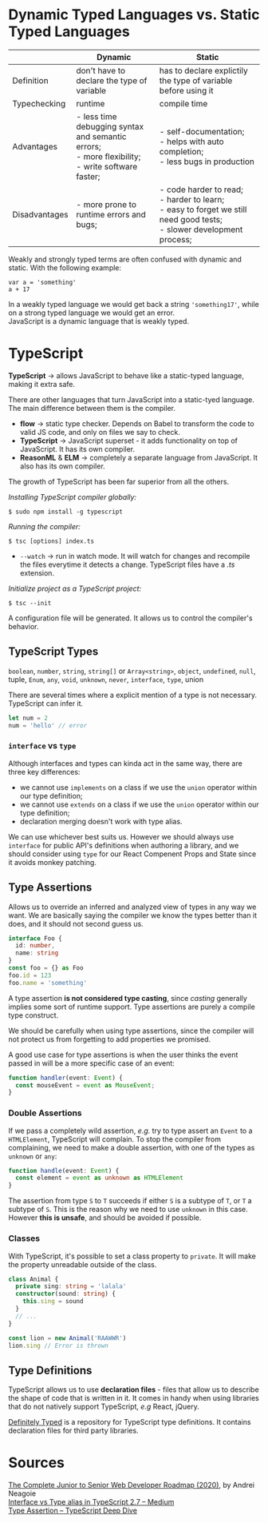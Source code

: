 # Dynamic Typed Languages vs. Static Typed Languages
| | Dynamic | Static
--- | --- | ---
Definition | don't have to declare the type of variable | has to declare explictily the type of variable before using it
Typechecking | runtime | compile time
Advantages | - less time debugging syntax and semantic errors;<br>- more flexibility;<br>- write software faster; | - self-documentation;<br>- helps with auto completion;<br>- less bugs in production
Disadvantages | - more prone to runtime errors and bugs; | - code harder to read;<br>- harder to learn;<br>- easy to forget we still need good tests;<br>- slower development process;

Weakly and strongly typed terms are often confused with dynamic and static. With the following example:
```
var a = 'something'
a + 17
```
In a weakly typed language we would get back a string `'something17'`, while on a strong typed language we would get an error.\
JavaScript is a dynamic language that is weakly typed.

# TypeScript
__TypeScript__ → allows JavaScript to behave like a static-typed language, making it extra safe.

There are other languages that turn JavaScript into a static-tyed language. The main difference between them is the compiler.
- __flow__ → static type checker. Depends on Babel to transform the code to valid JS code, and only on files we say to check.
- __TypeScript__ → JavaScript superset - it adds functionality on top of JavaScript. It has its own compiler.
- __ReasonML__ & __ELM__ → completely a separate language from JavaScript. It also has its own compiler.

The growth of TypeScript has been far superior from all the others.

_Installing TypeScript compiler globally:_
```
$ sudo npm install -g typescript
```

_Running the compiler:_
```
$ tsc [options] index.ts
```
- `--watch` → run in watch mode. It will watch for changes and recompile the files everytime it detects a change.
TypeScript files have a *.ts* extension.

_Initialize project as a TypeScript project:_
```
$ tsc --init
```
A configuration file will be generated. It allows us to control the compiler's behavior.

## TypeScript Types
`boolean`, `number`, `string`, `string[]` or `Array<string>`, `object`, `undefined`, `null`, tuple, `Enum`, `any`, `void`, `unknown`, `never`, `interface`, `type`, union

There are several times where a explicit mention of a type is not necessary. TypeScript can infer it.
```typescript
let num = 2
num = 'hello' // error
```

### `interface` vs `type`
Although interfaces and types can kinda act in the same way, there are three key differences:
- we cannot use `implements` on a class if we use the `union` operator within our type definition;
- we cannot use `extends` on a class if we use the `union` operator within our type definition;
- declaration merging doesn't work with type alias.

We can use whichever best suits us. However we should always use `interface` for public API's definitions when authoring a library, and we should consider using `type` for our React Compenent Props and State since it avoids monkey patching.

## Type Assertions
Allows us to override an inferred and analyzed view of types in any way we want. We are basically saying the compiler we know the types better than it does, and it should not second guess us.

```typescript
interface Foo {
  id: number,
  name: string
}
const foo = {} as Foo
foo.id = 123
foo.name = 'something'
```

A type assertion **is not considered type casting**, since *casting* generally implies some sort of runtime support. Type assertions are purely a compile type construct.

We should be carefully when using type assertions, since the compiler will not protect us from forgetting to add properties we promised.

A good use case for type assertions is when the user thinks the event passed in will be a more specific case of an event:
```typescript
function handler(event: Event) {
  const mouseEvent = event as MouseEvent;
}
```

### Double Assertions
If we pass a completely wild assertion, *e.g.* try to type assert an `Event` to a `HTMLElement`, TypeScript will complain. To stop the compiler from complaining, we need to make a double assertion, with one of the types as `unknown` or `any`:
```typescript
function handle(event: Event) {
  const element = event as unknown as HTMLElement
}
```
The assertion from type `S` to `T` succeeds if either `S` is a subtype of `T`, or `T` a subtype of `S`. This is the reason why we need to use `unknown` in this case. However **this is unsafe**, and should be avoided if possible.

### Classes
With TypeScript, it's possible to set a class property to `private`. It will make the property unreadable outside of the class.
```typescript
class Animal {
  private sing: string = 'lalala'
  constructor(sound: string) {
    this.sing = sound
  }
  // ...
}

const lion = new Animal('RAAWWR')
lion.sing // Error is thrown
```

## Type Definitions
TypeScript allows us to use **declaration files** - files that allow us to describe the shape of code that is written in it. It comes in handy when using libraries that do not natively support TypeScript, *e.g* React, jQuery.

[Definitely Typed](https://definitelytyped.org/) is a repository for TypeScript type definitions. It contains declaration files for third party libraries.

# Sources
[The Complete Junior to Senior Web Developer Roadmap (2020)](https://www.udemy.com/course/the-complete-junior-to-senior-web-developer-roadmap/), by Andrei Neagoie\
[Interface vs Type alias in TypeScript 2.7 – Medium](https://medium.com/@martin_hotell/interface-vs-type-alias-in-typescript-2-7-2a8f1777af4c)\
[Type Assertion – TypeScript Deep Dive](https://basarat.gitbook.io/typescript/type-system/type-assertion)
